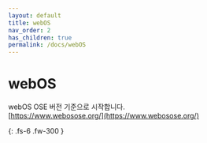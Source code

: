 ```yaml
---
layout: default
title: webOS
nav_order: 2
has_children: true
permalink: /docs/webOS
---
```


# webOS
webOS OSE 버전 기준으로 시작합니다.<br>
[https://www.webosose.org/](https://www.webosose.org/)

{: .fs-6 .fw-300 }
